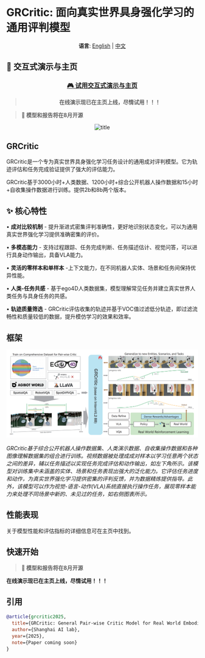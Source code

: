 # GRCritic: 面向真实世界具身强化学习的通用评判模型

<div align="center">

**语言**: [English](README.md) | [中文](README_CN.md)

</div>

## 🚀 交互式演示与主页

<div align="center">

### [🎮 **试用交互式演示与主页**](https://c99de865b42aff6577.gradio.live)
> **在线演示现已在主页上线，尽情试用！！！**

</div>

> **📅 模型和报告将在8月开源**
<div align="center">
  <img src="evo_vlac/examples/images/demo1-mid.gif" alt="title" width="800"/>
</div>

## GRCritic

GRCritic是一个专为真实世界具身强化学习任务设计的通用成对评判模型。它为轨迹评估和任务完成验证提供了强大的评估能力。

GRCritic基于3000小时+人类数据、1200小时+综合公开机器人操作数据和15小时+自收集操作数据进行训练。提供2b和8b两个版本。

## ✨ 核心特性

• **成对比较机制** - 提升渐进式密集评判准确性，更好地识别状态变化，可以为通用真实世界强化学习提供准确密集的评价。

• **多模态能力** - 支持过程跟踪、任务完成判断、任务描述估计、视觉问答，可以进行具身动作输出，具备VLA能力。

• **灵活的零样本和单样本** -上下文能力，在不同机器人实体、场景和任务间保持优异性能。

• **人类-任务共感** - 基于ego4D人类数据集，模型理解常见任务并建立真实世界人类任务与具身任务的共感。

• **轨迹质量筛选** - GRCritic评估收集的轨迹并基于VOC值过滤低分轨迹，即过滤流畅性和质量较低的数据，提升模仿学习的效果和效率。

## 框架

<div align="center">
  <img src="evo_vlac/examples/images/framework.png" alt="GRCritic框架" width="800"/>
</div>

*GRCritic基于综合公开机器人操作数据集、人类演示数据、自收集操作数据和各种图像理解数据集的组合进行训练。视频数据被处理成成对样本以学习任意两个状态之间的差异，辅以任务描述以实现任务完成评估和动作输出，如左下角所示。该模型对训练集中未涵盖的实体、场景和任务表现出强大的泛化能力。它评估任务进度和动作，为真实世界强化学习提供密集的评判反馈，并为数据精炼提供指导。此外，该模型可以作为视觉-语言-动作(VLA)系统直接执行操作任务，展现零样本能力来处理不同场景中新的、未见过的任务，如右侧图表所示。*

## 性能表现

关于模型性能和评估指标的详细信息可在主页中找到。

## 快速开始

> **📅 模型和报告将在8月开源**

**在线演示现已在主页上线，尽情试用！！！**

## 引用

```bibtex
@article{grcritic2025,
  title={GRCritic: General Pair-wise Critic Model for Real World Embodied Reinforcement Learning},
  author={Shanghai AI lab},
  year={2025},
  note={Paper coming soon}
}
```